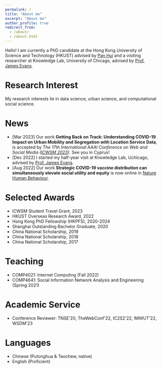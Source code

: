 ```yaml
---
permalink: /
title: "About me"
excerpt: "About me"
author_profile: true
redirect_from: 
  - /about/
  - /about.html
---
```


Hello! I am currently a PhD candidate at the Hong Kong University of Science and Technology (HKUST) advised by [Pan Hui](https://en.wikipedia.org/wiki/Pan_Hui) and a visiting researcher at Knowledge Lab, University of Chicago, advised by [Prof. James Evans](https://sociology.uchicago.edu/directory/james-evans). 


# Research Interest
My research interests lie in data science, urban science, and computational social science. 


# News
- [Mar 2023] Our work **Getting Back on Track: Understanding COVID-19 Impact on Urban Mobility and Segregation with Location Service Data**, is accepted by *The 17th International AAAI Conference on Web and Social Media ([ICWSM 2023](https://www.icwsm.org/2023/index.html/))*. See you in Cyprus!
- [Dec 2022] I started my half-year visit at Knowledge Lab, Uchicago, advised by [Prof. James Evans](https://sociology.uchicago.edu/directory/james-evans). 
- [Aug 2022] Our work **Strategic COVID-19 vaccine distribution can simultaneously elevate social utility and equity** is now online in [Nature Human Behaviour](https://www.nature.com/articles/s41562-022-01429-0).


# Selected Awards
- ICWSM Student Travel Grant, 2023
- HKUST Overseas Research Award, 2022
- Hong Kong PhD Fellowship (HKPFS), 2020-2024
- Shanghai Outstanding Bachelor Graduate, 2020
- China National Scholarship, 2019
- China National Scholarship, 2018
- China National Scholarship, 2017


# Teaching
- COMP4021: Internet Computing (Fall 2022)
- COMP4641: Social Information Network Analysis and Engineering (Spring 2021)


# Academic Service
- Conference Reviewer: TNSE'20, TheWebConf'22, IC2S2'22, IMWUT'22, WSDM'23


# Languages
- Chinese (Putonghua & Teochew, native)
- English (Proficient)


